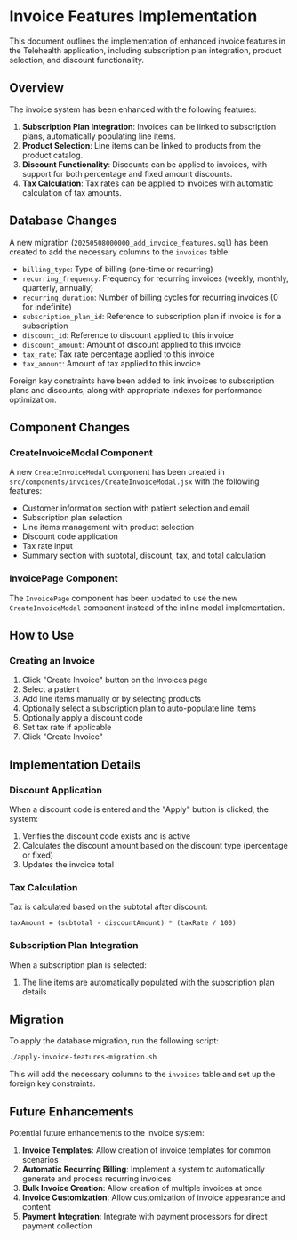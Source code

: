 # Invoice Features Implementation

This document outlines the implementation of enhanced invoice features in the Telehealth application, including subscription plan integration, product selection, and discount functionality.

## Overview

The invoice system has been enhanced with the following features:

1. **Subscription Plan Integration**: Invoices can be linked to subscription plans, automatically populating line items.
2. **Product Selection**: Line items can be linked to products from the product catalog.
3. **Discount Functionality**: Discounts can be applied to invoices, with support for both percentage and fixed amount discounts.
4. **Tax Calculation**: Tax rates can be applied to invoices with automatic calculation of tax amounts.

## Database Changes

A new migration (`20250508000000_add_invoice_features.sql`) has been created to add the necessary columns to the `invoices` table:

- `billing_type`: Type of billing (one-time or recurring)
- `recurring_frequency`: Frequency for recurring invoices (weekly, monthly, quarterly, annually)
- `recurring_duration`: Number of billing cycles for recurring invoices (0 for indefinite)
- `subscription_plan_id`: Reference to subscription plan if invoice is for a subscription
- `discount_id`: Reference to discount applied to this invoice
- `discount_amount`: Amount of discount applied to this invoice
- `tax_rate`: Tax rate percentage applied to this invoice
- `tax_amount`: Amount of tax applied to this invoice

Foreign key constraints have been added to link invoices to subscription plans and discounts, along with appropriate indexes for performance optimization.

## Component Changes

### CreateInvoiceModal Component

A new `CreateInvoiceModal` component has been created in `src/components/invoices/CreateInvoiceModal.jsx` with the following features:

- Customer information section with patient selection and email
- Subscription plan selection
- Line items management with product selection
- Discount code application
- Tax rate input
- Summary section with subtotal, discount, tax, and total calculation

### InvoicePage Component

The `InvoicePage` component has been updated to use the new `CreateInvoiceModal` component instead of the inline modal implementation.

## How to Use

### Creating an Invoice

1. Click "Create Invoice" button on the Invoices page
2. Select a patient
3. Add line items manually or by selecting products
4. Optionally select a subscription plan to auto-populate line items
5. Optionally apply a discount code
6. Set tax rate if applicable
7. Click "Create Invoice"

## Implementation Details

### Discount Application

When a discount code is entered and the "Apply" button is clicked, the system:

1. Verifies the discount code exists and is active
2. Calculates the discount amount based on the discount type (percentage or fixed)
3. Updates the invoice total

### Tax Calculation

Tax is calculated based on the subtotal after discount:

```
taxAmount = (subtotal - discountAmount) * (taxRate / 100)
```

### Subscription Plan Integration

When a subscription plan is selected:

1. The line items are automatically populated with the subscription plan details

## Migration

To apply the database migration, run the following script:

```bash
./apply-invoice-features-migration.sh
```

This will add the necessary columns to the `invoices` table and set up the foreign key constraints.

## Future Enhancements

Potential future enhancements to the invoice system:

1. **Invoice Templates**: Allow creation of invoice templates for common scenarios
2. **Automatic Recurring Billing**: Implement a system to automatically generate and process recurring invoices
3. **Bulk Invoice Creation**: Allow creation of multiple invoices at once
4. **Invoice Customization**: Allow customization of invoice appearance and content
5. **Payment Integration**: Integrate with payment processors for direct payment collection
